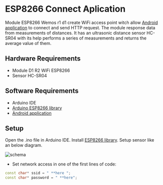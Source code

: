 # ESP8266 Connect Aplication
Module ESP8266 Wemos r1 d1 create WiFi access point witch allow [Android application](https://github.com/rogowski-piotr/IoT-android-connect-esp8266) to connect and send HTTP request. The module response data from measurements of distances. It has an ultrasonic distance sensor HC-SR04 with its help performs a series of measurements and returns the average value of them.

## Hardware Requirements
- Module D1 R2 WiFi ESP8266
- Sensor HC-SR04

## Software Requirements
- Arduino IDE
- [Arduino ESP8266 library](https://github.com/esp8266/Arduino/tree/master/libraries/ESP8266WiFi)
- [Android application](https://github.com/rogowski-piotr/IoT-android-connect-esp8266)

## Setup
Open the .ino file in Arduino IDE. Install [ESP8266 library](https://github.com/esp8266/Arduino/tree/master/libraries/ESP8266WiFi). Setup sensor like an below diagram.

![schema](https://github.com/rogowski-piotr/IoT-esp8266-connect-android/blob/master/scema.png)

- Set network access in one of the first lines of code:

```cpp
const char* ssid = " **here ";
const char* password = " **here";
```

